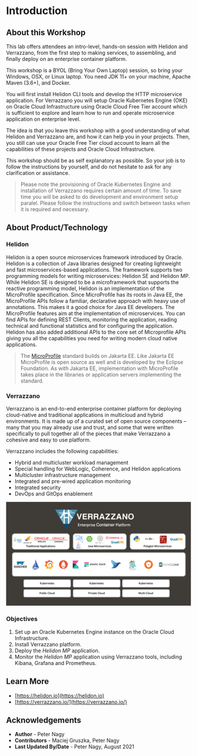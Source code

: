 # Introduction

## About this Workshop

This lab offers attendees an intro-level, hands-on session with Helidon and Verrazzano, from the first step to making services, to assembling, and finally deploy on an enterprise container platform.

This workshop is a BYOL (Bring Your Own Laptop) session, so bring your Windows, OSX, or Linux laptop. You need JDK 11+ on your machine, Apache Maven (3.6+), and Docker.

You will first install Helidon CLI tools and develop the HTTP microservice application. For Verrazzano you will setup Oracle Kubernetes Engine (OKE) on Oracle Cloud Infrastructure using Oracle Cloud Free Tier account which is sufficient to explore and learn how to run and operate microservice application on enterprise level.

The idea is that you leave this workshop with a good understanding of what Helidon and Verrazzano are, and how it can help you in your projects. Then, you still can use your Oracle Free Tier cloud account to learn all the capabilities of these projects and Oracle Cloud Infrastructure.

This workshop should be as self explanatory as possible. So your job is to follow the instructions by yourself, and do not hesitate to ask for any clarification or assistance.

>Please note the provisioning of Oracle Kubernetes Engine and installation of Verrazzano requires certain amount of time. To save time you will be asked to do development and environment setup paralel. Please follow the instructions and switch between tasks when it is required and necessary.

## About Product/Technology

### Helidon
Helidon is a open source microservices framework introduced by Oracle. Helidon is a collection of Java libraries designed for creating lightweight and fast microservices-based applications. The framework supports two programming models for writing microservices: Helidon SE and Helidon MP.
While Helidon SE is designed to be a microframework that supports the reactive programming model, Helidon is an implementation of the MicroProfile specification. Since MicroProfile has its roots in Java EE, the MicroProfile APIs follow a familiar, declarative approach with heavy use of annotations. This makes it a good choice for Java EE developers.
The MicroProfile features aim at the implementation of microservices. You can find APIs for defining REST Clients, monitoring the application, reading technical and functional statistics and for configuring the application.
Helidon has also  added additional APIs to the core set of Microprofile APIs giving you all the capabilities you need for writing modern cloud native applications.

> The [MicroProfile](https://microprofile.io/) standard builds on Jakarta EE. Like Jakarta EE MicroProfile is open source as well and is developed by the Eclipse Foundation. As with Jakarta EE, implementation with MicroProfile takes place in the libraries or application servers implementing the standard.

### Verrazzano
Verrazzano is an end-to-end enterprise container platform for deploying cloud-native and traditional applications in multicloud and hybrid environments. It is made up of a curated set of open source components – many that you may already use and trust, and some that were written specifically to pull together all of the pieces that make Verrazzano a cohesive and easy to use platform.

Verrazzano includes the following capabilities:
- Hybrid and multicluster workload management
- Special handling for WebLogic, Coherence, and Helidon applications
- Multicluster infrastructure management
- Integrated and pre-wired application monitoring
- Integrated security
- DevOps and GitOps enablement

![Verrazzano](images/verrazzano.png)

### Objectives

1. Set up an Oracle Kubernetes Engine instance on the Oracle Cloud Infrastructure.
2. Install Verrazzano platform.
3. Deploy the *Helidon MP* application.
4. Monitor the *Helidon MP* application using Verrazzano tools, including Kibana, Grafana and Prometheus.

## Learn More

* [https://helidon.io](https://helidon.io)
* [https://verrazzano.io/](https://verrazzano.io/)

## Acknowledgements

* **Author** -  Peter Nagy
* **Contributors** - Maciej Gruszka, Peter Nagy
* **Last Updated By/Date** - Peter Nagy, August 2021
